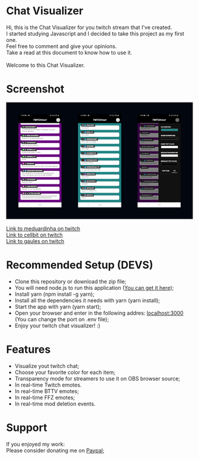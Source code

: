 # Chat Visualizer

Hi, this is the Chat Visualizer for you twitch stream that I've created.<br>
I started studying Javascript and I decided to take this project as my first one.<br>
Feel free to comment and give your opinions.<br>
Take a read at this document to know how to use it.<br>
<br>
Welcome to this Chat Visualizer.

# Screenshot
![twitch-chat-visualizer-screenshot](https://github.com/christopherldo/twitch-chat-visualizer/blob/assets/Screenshot.png?raw=true)

[Link to meduardinha on twitch](https://www.twitch.tv/meduardinha)<br>
[Link to cellbit on twitch](https://www.twitch.tv/cellbit)<br>
[Link to gaules on twitch](https://www.twitch.tv/gaules)<br>

# Recommended Setup (DEVS)

* Clone this repository or download the zip file;
* You will need node.js to run this application ([You can get it here](https://nodejs.org/en/));
* Install yarn (npm install -g yarn);
* Install all the dependencies it needs with yarn (yarn install);
* Start the app with yarn (yarn start);
* Open your browser and enter in the following addres: [localhost:3000](http://127.0.0.1:3000) (You can change the port on .env file);
* Enjoy your twitch chat visualizer! :)

# Features

* Visualize yout twitch chat;
* Choose your favorite color for each item;
* Transparency mode for streamers to use it on OBS browser source;
* In real-time Twitch emotes.
* In real-time BTTV emotes;
* In real-time FFZ emotes;
* In real-time mod deletion events.

# Support

If you enjoyed my work: <br>
Please consider donating me on [Paypal](https://streamelements.com/christopherldo/tip);
